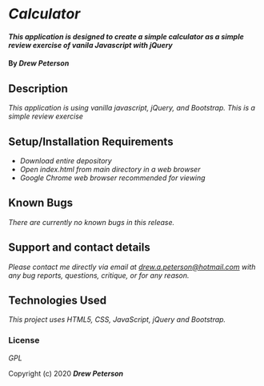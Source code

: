 # _Calculator_

#### _This application is designed to create a simple calculator as a simple review exercise of vanila Javascript with jQuery_

#### By _Drew Peterson_

## Description

_This application is using vanilla javascript, jQuery, and Bootstrap.  This is a simple review exercise_


## Setup/Installation Requirements

* _Download entire depository_
* _Open index.html from main directory in a web browser_
* _Google Chrome web browser recommended for viewing_


## Known Bugs

_There are currently no known bugs in this release._

## Support and contact details

_Please contact me directly via email at drew.a.peterson@hotmail.com with any bug reports, questions, critique, or for any reason._

## Technologies Used

_This project uses HTML5, CSS, JavaScript, jQuery and Bootstrap._

### License

*GPL*



Copyright (c) 2020 **_Drew Peterson_**